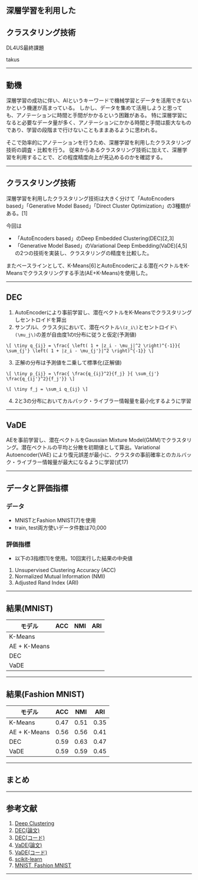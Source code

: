 ## 深層学習を利用した
## クラスタリング技術


DL4US最終課題

takus

---
## 動機

深層学習の成功に伴い、AIというキーワードで機械学習とデータを活用できないかという機運が高まっている。
しかし、データを集めて活用しようと思っても、アノテーションに時間と手間がかかるという困難がある。
特に深層学習になると必要なデータ量が多く、アノテーションにかかる時間と手間は膨大なものであり、学習の段階まで行けないこともままあるように思われる。

そこで効率的にアノテーションを行うため、深層学習を利用したクラスタリング技術の調査・比較を行う。
従来からあるクラスタリング技術に加えて、深層学習を利用することで、どの程度精度向上が見込めるのかを確認する。

---
## クラスタリング技術
深層学習を利用したクラスタリング技術は大きく分けて「AutoEncoders based」「Generative Model Based」「Direct Cluster Optimization」の3種類がある。[1]

今回は
- 「AutoEncoders based」のDeep Embedded Clustering(DEC)[2,3]
- 「Generative Model Based」のVariational Deep Embedding(VaDE)[4,5]
の2つの技術を実装し、クラスタリングの精度を比較した。

またベースラインとして、K-Means[6]とAutoEncoderによる潜在ベクトルをK-Meansでクラスタリングする手法(AE+K-Means)を使用した。

---
## DEC
 1. AutoEncoderにより事前学習し、潜在ベクトルをK-Meansでクラスタリングしセントロイドを算出
 2. サンプルi、クラスタjにおいて、潜在ベクトル`\(z_i\)`とセントロイド`\(\mu_j\)`の差が自由度1のt分布に従うと仮定(予測値)

 `\[
     \tiny
    q_{ij} = \frac{ \left( 1 + |z_i - \mu_j|^2 \right)^{-1}}{ \sum_{j'} \left( 1 + |z_i - \mu_{j'}|^2 \right)^{-1}}
\]`

 3. 正解の分布は予測値を二乗して標準化(正解値)

`\[
    \tiny
    p_{ij} = \frac{ \frac{q_{ij}^2}{f_j} }{ \sum_{j'} \frac{q_{ij'}^2}{f_j'}}
\]`

`\[
    \tiny
    f_j = \sum_i q_{ij}
\]`

 4. 2と3の分布においてカルバック・ライブラー情報量を最小化するように学習

---
## VaDE
AEを事前学習し、潜在ベクトルをGaussian Mixture Model(GMM)でクラスタリング。潜在ベクトルの平均と分散を初期値として算出。Variational Autoencoder(VAE) により復元誤差が最小に、クラスタの事前確率とのカルバック・ライブラー情報量が最大になるように学習(式17)

---
## データと評価指標
### データ
- MNISTとFashion MNIST[7]を使用
- train, test両方使いデータ件数は70,000

### 評価指標
- 以下の3指標[1]を使用。10回実行した結果の中央値
1. Unsupervised Clustering Accuracy (ACC)
2. Normalized Mutual Information (NMI)
3. Adjusted Rand Index (ARI)

---
## 結果(MNIST)
|モデル|ACC|NMI|ARI|
|---|---|---|---|
|K-Means||||
|AE + K-Means||||
|DEC||||
|VaDE|||

---
## 結果(Fashion MNIST)
|モデル|ACC|NMI|ARI|
|---|---|---|---|
|K-Means|0.47|0.51|0.35|
|AE + K-Means|0.56|0.56|0.41|
|DEC|0.59|0.63|0.47|
|VaDE|0.59|0.59|0.45|

---
## まとめ

---
## 参考文献
1. [Deep Clustering](https://deepnotes.io/deep-clustering)
2. [DEC(論文)](http://proceedings.mlr.press/v48/xieb16.pdf)
3. [DEC(コード)](https://github.com/XifengGuo/DEC-keras)
4. [VaDE(論文)](https://arxiv.org/pdf/1611.05148.pdf)
5. [VaDE(コード)](https://github.com/slim1017/VaDE)
6. [scikit-learn](https://scikit-learn.org/stable/modules/clustering.html)
7. [MNIST, Fashion MNIST](https://keras.io/ja/datasets/)

---
